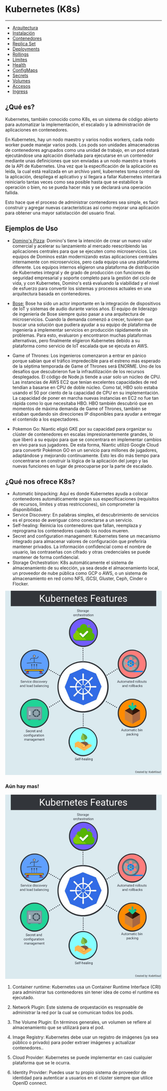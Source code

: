 # Kubernetes (K8s)
---
- [Arquitectura](1-arquitectura.md)
- [Instalación](2-instalacion.md)
- [Contenedores](3-contenedores.md)
- [Replica Set](4-replicaset.md)
- [Deployments](5-deployments.md)
- [Rollings](6-rollings.md)
- [Límites](7-limites.md)
- [Health](8-health.md)
- [ConfigMaps](9-configmaps.md)
- [Secrets](10-secrets.md)
- [Volumes](11-columes.md)
- [Accesos](12-accesos.md)
- [Ingress](13-ingress.md)

## ¿Qué es?
Kubernetes, también conocido como K8s, es un sistema de código abierto para automatizar la implementación, el escalado y la administración de aplicaciones en contenedores.

En Kubernetes, hay un nodo maestro y varios nodos workers, cada nodo worker puede manejar varios pods.
Los pods son unidades almacenadoras de contenedores agrupados como una unidad de trabajo, en un pod estará ejecutándose una aplcación diseñada para ejecutarse en un contenedor mediante unas definiciones que son enviadas a un nodo maestro a través de la API de Kubernetes. 
Una vez que la especificación de la aplicación es leída, la cual está realizada en un archivo yaml,  kubernetes toma control de la aplicación, despliega el aplicativo y sí llegara a fallar Kubernetes intentará reiniciarlo tantas veces como sea posible hasta que se estabilice la operación o bien, no se pueda hacer más y se declarará una operación fallida.

Esto hace que el proceso de administrar contenedores sea simple, es facir construir y agregar nuevas características así como mejorar una aplicación para obtener una mayor satistacción del usuario final.


## Ejemplos de Uso

- [Domino's Pizza](https://cloud.google.com/customers/dominos): Domino's tiene la intención de crear un nuevo valor comercial y acelerar su lanzamiento al mercado reescribiendo las aplicaciones centrales para que se ejecuten como microservicios. Los equipos de Dominos están modernizando estas aplicaciones centrales internamente con microservicios, pero cada equipo usa una plataforma diferente. Los equipos internos eligieron una plataforma de distribución de Kubernetes integral y de grado de producción con funciones de seguridad empresarial y soporte completo para la gestión del ciclo de vida, y con Kubernetes, Domino's está evaluando la viabilidad y el nivel de esfuerzo para convertir los sistemas y procesos actuales en una arquitectura basada en contenedores.
  
- [Bose](https://www.cncf.io/blog/2019/05/07/bose-supports-rapid-development-for-millions-of-iot-products-with-kubernetes/); Bose ha sido un actor importante en la integración de  dispositivos de IoT y sistemas de audio durante varios años. El equipo de liderazgo de ingeniería de Bose siempre quiso pasar a una arquitectura de microservicios.
Cuando la demanda comenzó a crecer, tuvieron que buscar una solución que pudiera ayudar a su equipo de plataforma de ingeniería a implementar servicios en producción rápidamente sin problemas. Para esto, evaluaron y encontraron muchas plataformas alternativas, pero finalmente eligieron Kubernetes debido a su plataforma como servicio de IoT escalada que se ejecuta en AWS.

- Game of Thrones: Los ingenieros comenzaron a entrar en pánico porque sabían que el tráfico impredecible para el estreno más esperado de la séptima temporada de Game of Thrones será ENORME. Uno de los desafíos que descubrieron fue la infrautilización de los recursos desplegados. El código de Node.js tiende a usar solo un núcleo de CPU. Las instancias de AWS EC2 que tenían excelentes capacidades de red tendían a basarse en CPU de doble núcleo. Como tal, HBO solo estaba usando el 50 por ciento de la capacidad de CPU en su implementación. La capacidad de poner en marcha nuevas instancias en EC2 no fue tan rápida como lo que necesitaba HBO. HBO también descubrió que en momentos de máxima demanda de Game of Thrones, también se estaban quedando sin direcciones IP disponibles para ayudar a entregar el contenido a los espectadores.

- Pokemon Go:  Niantic eligió GKE por su capacidad para organizar su clúster de contenedores en escalas impresionantemente grandes, lo que liberó a su equipo para que se concentrara en implementar cambios en vivo para sus jugadores. De esta forma, Niantic utilizó Google Cloud para convertir Pokémon GO en un servicio para millones de jugadores, adaptándose y mejorando continuamente. Esto les dio más tiempo para concentrarse en construir la lógica de la aplicación del juego y las nuevas funciones en lugar de preocuparse por la parte de escalado.

## ¿Qué nos ofrece K8s?
- Automatic binpacking: Aquí es donde Kubernetes ayuda a colocar contenedores automáticamente según sus especificaciones (requisitos de recursos, límites y otras restricciones), sin comprometer la disponibilidad.
- Service Discovery: En palabras simples, el descubrimiento de servicios es el proceso de averiguar cómo conectarse a un servicio.
- Self-healing: Reinicia los contenedores que fallan, reemplaza y reprograma los contenedores cuando los nodos mueren.
- Secret and configuration management: Kubernetes tiene un mecanismo integrado para almacenar valores de configuración que preferiría mantener privados. La información confidencial como el nombre de usuario, las contraseñas con cifrado y otras credenciales se puede mantener de forma confidencial.
- Storage Orchestration: K8s automáticamente el sistema de almacenamiento de su elección, ya sea desde el almacenamiento local, un proveedor de nube pública como GCP o AWS, o un sistema de almacenamiento en red como NFS, iSCSI, Gluster, Ceph, Cinder o Flocker.

![Características de Kubernetes](images/features.png)

### Aún hay mas!

![Principales características de Kubernetes](images/features.png)

1. Container runtime: Kubernetes usa  un Container Runtime Interface (CRI)  para administrar tus contenedores sin tener idea de como el runtime es ejecutado.

2.  Network Plugin: Este sistema de orquestación es respnsable de administrar la red por la cual se comunican todos los pods.

3. The Volume Plugin:  En términos generales, un volumen se refiere al almacenamiento que se utilizará para el pod.

4. Image Registry: Kubernetes debe usar un registro de imágenes (ya sea público o privado) para poder extraer imágenes y actualizar contenedores..

5. Cloud Provider: Kubernetes se puede implementar en casi cualquier plataforma que se le ocurra.

6. Identity Provider: Puedes usar tu propio sistema de proveedor de identidad para autenticar a usuarios en el clúster siempre que utilice OpenID connect. 


